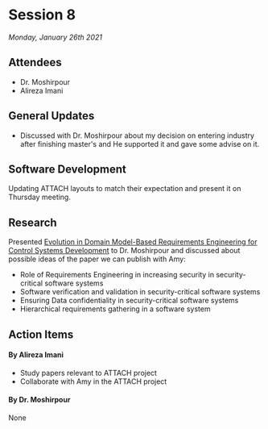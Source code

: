 # Session 8
*Monday, January 26th 2021*

## Attendees
- Dr. Moshirpour
- Alireza Imani
## General Updates
- Discussed with Dr. Moshirpour about my decision on entering industry after finishing master's and He supported it and gave some advise on it.
## Software Development
Updating ATTACH layouts to match their expectation and present it on Thursday meeting.
## Research
Presented [Evolution in Domain Model-Based Requirements Engineering for Control Systems Development](https://github.com/alirezaimn/msc/issues/26) to Dr. Moshirpour and discussed about possible ideas of the paper we can publish with Amy:

* Role of Requirements Engineering in increasing security in security-critical software systems
* Software verification and validation in security-critical software systems
* Ensuring Data confidentiality in security-critical software systems
* Hierarchical requirements gathering in a software system

## Action Items
#### By Alireza Imani
- Study papers relevant to ATTACH project
- Collaborate with Amy in the ATTACH project
#### By Dr. Moshirpour
None
